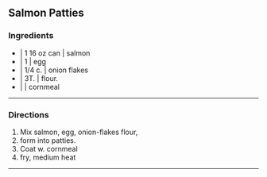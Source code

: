 ## Salmon Patties

### Ingredients

* | 1 16 oz can | salmon
* | 1           | egg
* | 1/4 c.      | onion flakes
* | 3T.         | flour.
* |             | cornmeal

---

### Directions

1. Mix salmon, egg, onion-flakes flour,
1. form into patties.
1. Coat w.  cornmeal
1. fry, medium heat

---


